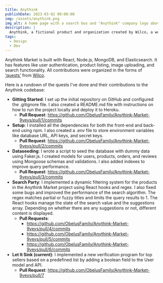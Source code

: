 ```yaml
---
title: Anythink
publishDate: 2023-03-02 00:00:00
img: /assets/anythink.png
img_alt: A home page with a search box and "Anythink" company logo above it
description: |
  Anythink, a fictional product and organization created by Wilco, a web development practice platform, where I implemented a product search feature and effectively managed code repositories to enhance development skills in real-world development scenarios.
tags:
  - Design
  - Dev
---
```


Anythink Market is built with React, Node.js, MongoDB, and Elasticsearch. It has features like user authentication, product listing, image uploading, and search functionality. All contributions were organized in the forms of ['quests'](https://www.trywilco.com/catalog) from [Wilco](https://www.trywilco.com/). 

Here is a rundown of the quests I've done and their contributions to the Anythink codebase:

- **Gitting Started**: I set up the initial repository on GitHub and configured the .gitignore file. I also created a README.md file with instructions on how to run the project locally and deploy it to Heroku. 
  - **Pull Request**: https://github.com/ObelusFamily/Anythink-Market-9veys/pull/1/commits
- **Setup**: I installed all the dependencies for both the front-end and back-end using npm. I also created a .env file to store environment variables like database URL, API keys, and secret keys. 
  - **Pull Request**: https://github.com/ObelusFamily/Anythink-Market-9veys/pull/2/commits
- **Dataseeding**: I wrote a script to seed the database with dummy data using Faker.js. I created models for users, products, orders, and reviews using Mongoose schemas and validations. I also added indexes to improve query performance. 
  - **Pull Request**: https://github.com/ObelusFamily/Anythink-Market-9veys/pull/3/commits
- **Search Party**: I implemented a dynamic filtering system for the products in the Anythink Market project using React hooks and regex. I also fixed some bugs and improved the performance of the search algorithm. The regex matches partial or fuzzy titles and limits the query results to 1. The React hooks manage the state of the search value and the suggestions array. Depending on whether there are any suggestions or not, different content is displayed.
  - **Pull Requests**:
    - https://github.com/ObelusFamily/Anythink-Market-9veys/pull/4/commits
    - https://github.com/ObelusFamily/Anythink-Market-9veys/pull/5/commits
    - https://github.com/ObelusFamily/Anythink-Market-9veys/pull/6/commits
- **Let It Sink (current)**: I implemented a new verification program for top sellers based on a predefined list by adding a boolean field to the User model and API. 
  - **Pull Request**: https://github.com/ObelusFamily/Anythink-Market-9veys/pull/7
